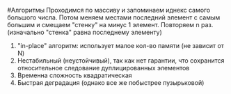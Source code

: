 #Алгоритмы 
Проходимся по массиву и запоминаем иднекс самого большого числа. Потом меняем местами последний элемент с самым большим и смещаем "стенку" на минус 1 элемент. Повторяем n раз.(изначально "стенка" равна последнему элементу)

1. "in-place" алгоритм: использует малое кол-во памяти (не зависит от N)
2. Нестабильный (неустойчивый), так как нет гарантии, что сохранится относительное следование дуплицированных элементов
3. Временна сложность квадратическая
4. Быстрая деградация (однако все же побыстрее пузырьковой)